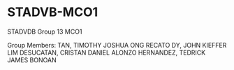 # STADVB-MCO1
STADVDB Group 13 MCO1

Group Members:
TAN, TIMOTHY JOSHUA ONG
RECATO DY, JOHN KIEFFER LIM
DESUCATAN, CRISTAN DANIEL ALONZO
HERNANDEZ, TEDRICK JAMES BONOAN
